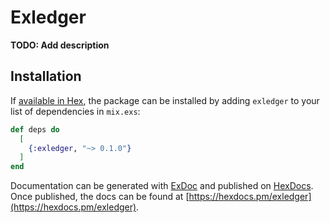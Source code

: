 # Exledger

**TODO: Add description**

## Installation

If [available in Hex](https://hex.pm/docs/publish), the package can be installed
by adding `exledger` to your list of dependencies in `mix.exs`:

```elixir
def deps do
  [
    {:exledger, "~> 0.1.0"}
  ]
end
```

Documentation can be generated with [ExDoc](https://github.com/elixir-lang/ex_doc)
and published on [HexDocs](https://hexdocs.pm). Once published, the docs can
be found at [https://hexdocs.pm/exledger](https://hexdocs.pm/exledger).


